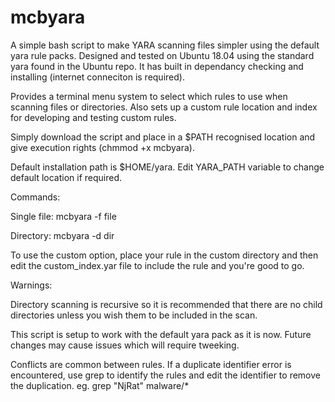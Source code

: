 # mcbyara

A simple bash script to make YARA scanning files simpler using the default yara rule packs. Designed and tested on Ubuntu 18.04 using the standard yara found in the Ubuntu repo. It has built in dependancy checking and installing (internet conneciton is required).

Provides a terminal menu system to select which rules to use when scanning files or directories. Also sets up a custom rule location and index for developing and testing custom rules.

Simply download the script and place in a $PATH recognised location and give execution rights (chmmod +x mcbyara). 


Default installation path is $HOME/yara. Edit YARA_PATH variable to change default location if required.

Commands:

Single file: mcbyara -f file

Directory: mcbyara -d dir

To use the custom option, place your rule in the custom directory and then edit the custom_index.yar file to include the rule and you're good to go.

Warnings: 

Directory scanning is recursive so it is recommended that there are no child directories unless you wish them to be included in the scan.

This script is setup to work with the default yara pack as it is now. Future changes may cause issues which will require tweeking.

Conflicts are common between rules. If a duplicate identifier error is encountered, use grep to identify the rules and edit the identifier to remove the duplication. eg. grep "NjRat" malware/*
